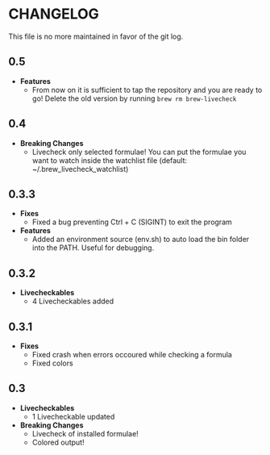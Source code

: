 # CHANGELOG
This file is no more maintained in favor of the git log.

## 0.5
* __Features__
  - From now on it is sufficient to tap the repository and you are ready to go! Delete the old version by running `brew rm brew-livecheck`

## 0.4
* __Breaking Changes__
  - Livecheck only selected formulae! You can put the formulae you want to watch inside the watchlist file (default: ~/.brew_livecheck_watchlist)

## 0.3.3
* __Fixes__
  - Fixed a bug preventing Ctrl + C (SIGINT) to exit the program
* __Features__
  - Added an environment source (env.sh) to auto load the bin folder into the PATH. Useful for debugging.

## 0.3.2
* __Livecheckables__
  - 4 Livecheckables added

## 0.3.1
* __Fixes__
  - Fixed crash when errors occoured while checking a formula
  - Fixed colors

## 0.3

* __Livecheckables__
  - 1 Livecheckable updated
* __Breaking Changes__
  - Livecheck of installed formulae!
  - Colored output!
